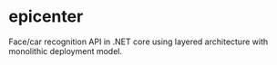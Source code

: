 # epicenter
Face/car recognition API in .NET core using layered architecture with monolithic deployment model.
